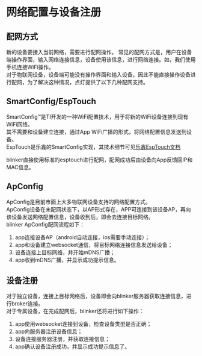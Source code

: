 # 网络配置与设备注册  

## 配网方式  
新的设备要接入当前网络，需要进行配网操作。
常见的配网方式是，用户在设备端操作界面，输入网络连接信息，设备使用该信息，进行网络连接。如，我们使用手机连接WiFi操作。  
对于物联网设备，设备端可能没有操作界面和输入设备，因此不能直接操作设备进行配网，为了解决这种情况，点灯提供了以下几种配网支持。  


## SmartConfig/EspTouch  
SmartConfig™是TI开发的一种WiFi配置技术，用于将新的WiFi设备连接到现有WiFi网络。  
其不需要和设备建立连接，通过App WiFi广播的形式，将网络配置信息发送到设备。  
EspTouch是乐鑫的SmartConfig实现，其技术细节可见[乐鑫EspTouch文档](https://www.espressif.com/sites/default/files/documentation/esp-touch_user_guide_en.pdf)  

blinker直接使用标准的esptouch进行配网，配网成功后由设备向App反馈回IP和MAC信息。  

## ApConfig  
ApConfig是目前市面上大多物联网设备支持的网络配置方式。  
ApConfig设备在未配网状态下，以AP形式存在，APP可连接到该设备AP，再向该设备发送网络配置信息，设备收到后，即会去连接目标网络。  
blinker ApConfig配网流程如下：  
1. app连接设备AP（android自动连接，ios需要手动连接）；  
2. app和设备建立websocket通信，将目标网络连接信息发送给设备；  
3. 设备连接上目标网络，并开始mDNS广播；  
4. app收到mDNS广播，并显示成功提示信息。  

## 设备注册  
对于独立设备，连接上目标网络后，设备即会向blinker服务器获取连接信息，进行broker连接。  
对于专属设备，在完成配网后，blinker还将进行如下操作：  
1. app使用websocket连接到设备，检查设备类型是否正确；  
2. app向服务器注册设备信息；  
3. 设备连接服务器注册，并获取连接信息；  
4. app确认设备注册成功，并显示成功提示信息了。  